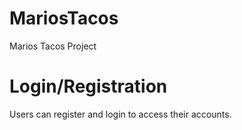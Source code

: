 # MariosTacos
Marios Tacos Project


# Login/Registration
Users can register and login to access their accounts.
